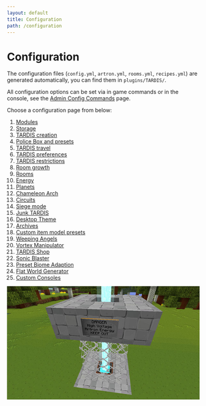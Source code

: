 ```yaml
---
layout: default
title: Configuration
path: /configuration
---
```


# Configuration

The configuration files (`config.yml`, `artron.yml`, `rooms.yml`, `recipes.yml`) are generated automatically, you can find them
in `plugins/TARDIS/`.

All configuration options can be set via in game commands or in the console, see
the [Admin Config Commands](/commands/config) page.

Choose a configuration page from below:

1. [Modules](/modules)
2. [Storage](/configuration/storage)
3. [TARDIS creation](/configuration/creation)
4. [Police Box and presets](/configuration/preset)
5. [TARDIS travel](/configuration/travel)
6. [TARDIS preferences](/configuration/prefs)
7. [TARDIS restrictions](/configuration/allow)
8. [Room growth](/configuration/growth)
9. [Rooms](/configuration/rooms)
10. [Energy](/configuration/energy)
11. [Planets](/configuration/planets)
12. [Chameleon Arch](/chameleon-arch#chameleon-arch-configuration)
13. [Circuits](/circuit-use#configuration-options)
14. [Siege mode](/siege-mode#configuration)
15. [Junk TARDIS](/junk-tardis#config-options)
16. [Desktop Theme](/desktop-theme#config-options)
17. [Archives](/archive#config-options)
18. [Custom item model presets](/custom-model-presets)
19. [Weeping Angels](/configuration/monsters)
20. [Vortex Manipulator](/modules/vortex-manipulator#configuration)
21. [TARDIS Shop](/modules/tardis-shop#config-options)
22. [Sonic Blaster](/modules/sonic-blaster#configuration)
23. [Preset Biome Adaption](/adaptive-presets)
24. [Flat World Generator](/modules/generators#configurable-flat-world)
25. [Custom Consoles](/custom-consoles)

![Recharger](/images/docs/recharger.jpg)


